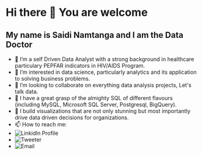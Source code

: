 # Hi there 👋 You are welcome
## My name is Saidi Namtanga and I am the Data Doctor
+ 🔭 I’m a self Driven Data Analyst with a strong background in healthcare particulary PEPFAR indicators in HIV/AIDS Program.
+ 🤔 I’m interested in data science, particularly analytics and its application to solving business problems.
+ 👯 I’m looking to collaborate on everything data analysis projects, Let's talk data.
+ 💬 I have a great grasp of the almighty SQL of different flavours (including MySQL, Microsoft SQL Server, Postgresql, BigQuery).
+ 🌱 I build visualizations that are not only stunning but most importantly drive data driven decisions for organizations.
+ 📫 How to reach me:
+ ![Linkidln Profile](#www.linkedin.com/in/saidi-namtanga-48218891)
+ ![Tweeter](#https://x.com/SNamtanga/verified_followers)
+ ![Email](#namtanga@gmail.com)

<!---
Namtanga/Namtanga is a ✨ special ✨ repository because its `README.md` (this file) appears on your GitHub profile.
You can click the Preview link to take a look at your changes.
--->
